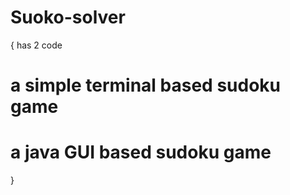 # Suoko-solver
{
has 2 code 
 # a simple terminal based sudoku game 
 # a java GUI based sudoku game
 }
 
